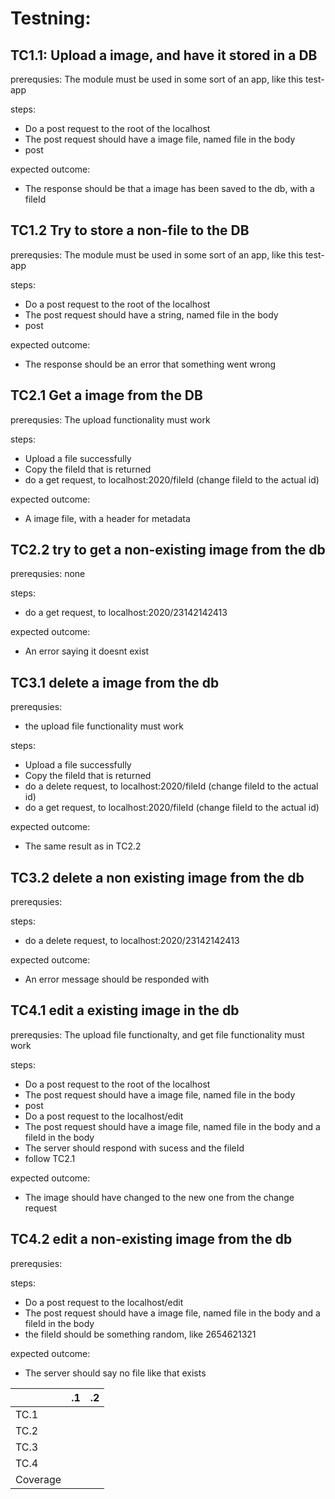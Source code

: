 # Testning:


## TC1.1: Upload a image, and have it stored in a DB

prerequsies: The module must be used in some sort of an app, like this test-app

steps: 
- Do a post request to the root of the localhost
- The post request should have a image file, named file in the body
- post

expected outcome:
- The response should be that a image has been saved to the db, with a fileId




## TC1.2 Try to store a non-file to the DB

prerequsies: The module must be used in some sort of an app, like this test-app

steps: 
- Do a post request to the root of the localhost
- The post request should have a string, named file in the body
- post

expected outcome:
- The response should be an error that something went wrong

## TC2.1 Get a image from the DB

prerequsies: The upload functionality must work

steps: 
- Upload a file successfully
- Copy the fileId that is returned
- do a get request, to localhost:2020/fileId (change fileId to the actual id)


expected outcome:
- A image file, with a header for metadata

## TC2.2 try to get a non-existing image from the db

prerequsies: none

steps:
- do a get request, to localhost:2020/23142142413

expected outcome:
- An error saying it doesnt exist

## TC3.1 delete a image from the db

prerequsies:
- the upload file functionality must work

steps:
- Upload a file successfully
- Copy the fileId that is returned
- do a delete request, to localhost:2020/fileId (change fileId to the actual id)
- do a get request, to localhost:2020/fileId (change fileId to the actual id)

expected outcome:
-  The same result as in TC2.2


## TC3.2 delete a non existing image from the db

prerequsies: 

steps:
- do a delete request, to localhost:2020/23142142413

expected outcome:
- An error message should be responded with

## TC4.1 edit a existing image in the db

prerequsies: The upload file functionalty, and get file functionality must work

steps:
- Do a post request to the root of the localhost
- The post request should have a image file, named file in the body
- post
- Do a post request to the localhost/edit
- The post request should have a image file, named file in the body and a fileId in the body
- The server should respond with sucess and the fileId
- follow TC2.1



expected outcome:
-   The image should have changed to the new one from the change request

## TC4.2 edit a non-existing image from the db

prerequsies:

steps:
- Do a post request to the localhost/edit
- The post request should have a image file, named file in the body and a fileId in the body
- the fileId should be something random, like 2654621321


expected outcome:
- The server should say no file like that exists



|          | .1 | .2 |
|----------|----|----|
| TC.1     |    |    |
| TC.2     |    |    |
| TC.3     |    |    |
| TC.4     |    |    |
| Coverage |    |    |